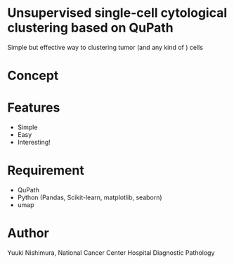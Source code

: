 # Unsupervised single-cell cytological clustering based on QuPath

Simple but effective way to clustering tumor (and any kind of ) cells

# Concept



# Features
- Simple
- Easy
- Interesting!

# Requirement

* QuPath
* Python (Pandas, Scikit-learn, matplotlib, seaborn)
* umap


# Author

Yuuki Nishimura, 
National Cancer Center Hospital
Diagnostic Pathology

